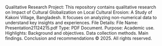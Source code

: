 Qualitative Research Project:
‎This repository contains qualitative research on
‎Impact of Cultural Globalization on Local Cultural Erosion: A Study of Kakoni Village, Bangladesh.
‎It focuses on analyzing non-numerical data to understand key insights and experiences.
‎File Details:
‎File Name: Presentation21124215.pdf
‎Type: PDF Document.
‎Purpose: Academic use.
‎Highlights:
‎Background and objectives.
‎Data collection methods.
‎Main findings.
‎Conclusion and recommendations
‎© 2025. All rights reserved.
